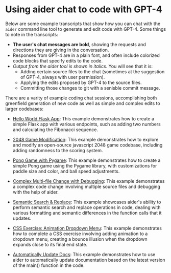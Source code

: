 # Using aider chat to code with GPT-4

Below are some example transcripts that show how you can chat with
the `aider` command line tool
to generate and edit code with GPT-4.
Some things to note in the transcripts:

  - **The user's chat messages are bold**, showing the requests and directions they are giving in the conversation.
  - Responses from GPT-4 are in a plain font, and often include colorized code blocks that specify edits to the code.
  - _Output from the aider tool is shown in italics_. You will see that it is:
      - Adding certain source files to the chat (sometimes at the suggestion of GPT-4, always with user permission).
      - Applying the edits proposed by GPT-4 to the source files.
      - Committing those changes to git with a senisble commit message.

There are a varity of example coding chat sessions,
accomplishing both greenfield generation of new code as well as simple and complex edits to larger codebases:

* [Hello World Flask App](hello-world-flask.md): This example demonstrates how to create a simple Flask app with various endpoints, such as adding two numbers and calculating the Fibonacci sequence.

* [2048 Game Modification](2048-game.md): This example demonstrates how to explore and modify an open-source javascript 2048 game codebase, including adding randomness to the scoring system.

* [Pong Game with Pygame](pong.md): This example demonstrates how to create a simple Pong game using the Pygame library, with customizations for paddle size and color, and ball speed adjustments.

* [Complex Multi-file Change with Debugging](complex-change.md): This example demonstrates a complex code change involving multiple source files and debugging with the help of aider.

* [Semantic Search & Replace](semantic-search-replace.md): This example showcases aider's ability to perform semantic search and replace operations in code, dealing with various formatting and semantic differences in the function calls that it updates.

* [CSS Exercise: Animation Dropdown Menu](css-exercises.md): This example demonstrates how to complete a CSS exercise involving adding animation to a dropdown menu, creating a bounce illusion when the dropdown expands close to its final end state.

* [Automatically Update Docs](update-docs.md): This example demonstrates how to use aider to automatically update documentation based on the latest version of the main() function in the code.

